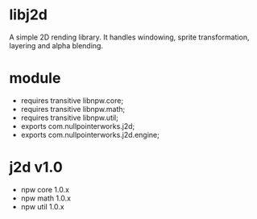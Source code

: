 # libj2d
A simple 2D rending library. It handles windowing, sprite transformation, layering and alpha blending.

# module
* requires transitive libnpw.core;
* requires transitive libnpw.math;
* requires transitive libnpw.util;
* exports com.nullpointerworks.j2d;
* exports com.nullpointerworks.j2d.engine;

# j2d v1.0
* npw core 1.0.x
* npw math 1.0.x
* npw util 1.0.x

